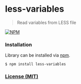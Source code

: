 # less-variables
> Read variables from LESS file

[![NPM](https://nodei.co/npm/less-variables.png?compact=true)](https://nodei.co/npm/less-variables/)

### Installation

Library can be installed via [npm](https://www.npmjs.com/package/less-variables).

```
$ npm install less-variables
```

### [License (MIT)](LICENSE.md)
